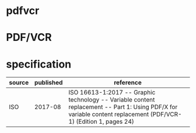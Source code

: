 # pdfvcr

# PDF/VCR
# specification
| source | published | reference
| ------ | --------- | ---------
| ISO    |  2017-08  | ISO 16613-1:2017 -- Graphic technology -- Variable content replacement -- Part 1: Using PDF/X for variable content replacement (PDF/VCR-1) (Edition 1, pages 24)
